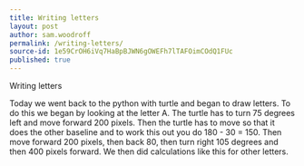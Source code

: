 ```yaml
---
title: Writing letters
layout: post
author: sam.woodroff
permalink: /writing-letters/
source-id: 1e59CrOH6iVq7HaBpBJWN6gOWEFh7lTAFOimCOdQ1FUc
published: true
---
```

Writing letters

Today we went back to the python with turtle and began to draw letters. To do this we began by looking at the letter A. The turtle has to turn 75 degrees left and move forward 200 pixels. Then the turtle has to move so that it does the other baseline and to work this out you do 180 - 30 = 150. Then move forward 200 pixels, then back 80, then turn right 105 degrees and then 400 pixels forward. We then did calculations like this for other letters.

